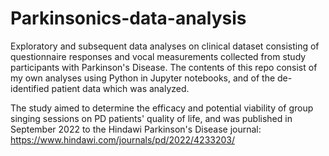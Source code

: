 # Parkinsonics-data-analysis
Exploratory and subsequent data analyses on clinical dataset consisting of questionnaire responses and vocal measurements collected from study participants with Parkinson's Disease. The contents of this repo consist of my own analyses using Python in Jupyter notebooks, and of the de-identified patient data which was analyzed.

The study aimed to determine the efficacy and potential viability of group singing sessions on PD patients' quality of life, and was published in September 2022 to the Hindawi Parkinson's Disease journal: https://www.hindawi.com/journals/pd/2022/4233203/

 
